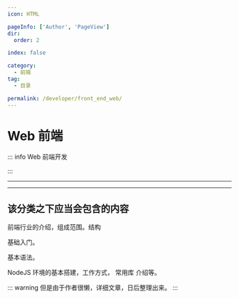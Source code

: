```yaml
---
icon: HTML

pageInfo: ['Author', 'PageView']
dir:
  order: 2

index: false

category:
  - 前端
tag:
  - 目录

permalink: /developer/front_end_web/
---
```


# Web 前端

::: info Web 前端开发

:::

---

<Catalog base='/developer/front_end_web/' />

---

## 该分类之下应当会包含的内容

前端行业的介绍，组成范围。结构

基础入门。

基本语法。

NodeJS 环境的基本搭建，工作方式， 常用库 介绍等。

::: warning
但是由于作者很懒，详细文章，日后整理出来。
:::
